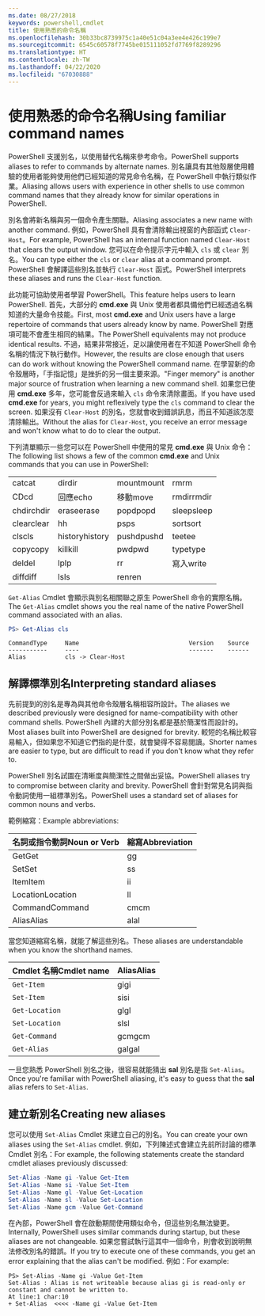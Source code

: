 ```yaml
---
ms.date: 08/27/2018
keywords: powershell,cmdlet
title: 使用熟悉的命令名稱
ms.openlocfilehash: 30b33bc8739975c1a40e51c04a3ee4e426c199e7
ms.sourcegitcommit: 6545c60578f7745be015111052fd7769f8289296
ms.translationtype: HT
ms.contentlocale: zh-TW
ms.lasthandoff: 04/22/2020
ms.locfileid: "67030888"
---
```

# <a name="using-familiar-command-names"></a><span data-ttu-id="e15e9-103">使用熟悉的命令名稱</span><span class="sxs-lookup"><span data-stu-id="e15e9-103">Using familiar command names</span></span>

<span data-ttu-id="e15e9-104">PowerShell 支援別名，以使用替代名稱來參考命令。</span><span class="sxs-lookup"><span data-stu-id="e15e9-104">PowerShell supports aliases to refer to commands by alternate names.</span></span> <span data-ttu-id="e15e9-105">別名讓具有其他殼層使用體驗的使用者能夠使用他們已經知道的常見命令名稱，在 PowerShell 中執行類似作業。</span><span class="sxs-lookup"><span data-stu-id="e15e9-105">Aliasing allows users with experience in other shells to use common command names that they already know for similar operations in PowerShell.</span></span>

<span data-ttu-id="e15e9-106">別名會將新名稱與另一個命令產生關聯。</span><span class="sxs-lookup"><span data-stu-id="e15e9-106">Aliasing associates a new name with another command.</span></span> <span data-ttu-id="e15e9-107">例如，PowerShell 具有會清除輸出視窗的內部函式 `Clear-Host`。</span><span class="sxs-lookup"><span data-stu-id="e15e9-107">For example, PowerShell has an internal function named `Clear-Host` that clears the output window.</span></span> <span data-ttu-id="e15e9-108">您可以在命令提示字元中輸入 `cls` 或 `clear` 別名。</span><span class="sxs-lookup"><span data-stu-id="e15e9-108">You can type either the `cls` or `clear` alias at a command prompt.</span></span> <span data-ttu-id="e15e9-109">PowerShell 會解譯這些別名並執行 `Clear-Host` 函式。</span><span class="sxs-lookup"><span data-stu-id="e15e9-109">PowerShell interprets these aliases and runs the `Clear-Host` function.</span></span>

<span data-ttu-id="e15e9-110">此功能可協助使用者學習 PowerShell。</span><span class="sxs-lookup"><span data-stu-id="e15e9-110">This feature helps users to learn PowerShell.</span></span> <span data-ttu-id="e15e9-111">首先，大部分的 **cmd.exe** 與 Unix 使用者都具備他們已經透過名稱知道的大量命令技能。</span><span class="sxs-lookup"><span data-stu-id="e15e9-111">First, most **cmd.exe** and Unix users have a large repertoire of commands that users already know by name.</span></span> <span data-ttu-id="e15e9-112">PowerShell 對應項可能不會產生相同的結果。</span><span class="sxs-lookup"><span data-stu-id="e15e9-112">The PowerShell equivalents may not produce identical results.</span></span> <span data-ttu-id="e15e9-113">不過，結果非常接近，足以讓使用者在不知道 PowerShell 命令名稱的情況下執行動作。</span><span class="sxs-lookup"><span data-stu-id="e15e9-113">However, the results are close enough that users can do work without knowing the PowerShell command name.</span></span> <span data-ttu-id="e15e9-114">在學習新的命令殼層時，「手指記憶」是挫折的另一個主要來源。</span><span class="sxs-lookup"><span data-stu-id="e15e9-114">"Finger memory" is another major source of frustration when learning a new command shell.</span></span> <span data-ttu-id="e15e9-115">如果您已使用 **cmd.exe** 多年，您可能會反過來輸入 `cls` 命令來清除畫面。</span><span class="sxs-lookup"><span data-stu-id="e15e9-115">If you have used **cmd.exe** for years, you might reflexively type the `cls` command to clear the screen.</span></span> <span data-ttu-id="e15e9-116">如果沒有 `Clear-Host` 的別名，您就會收到錯誤訊息，而且不知道該怎麼清除輸出。</span><span class="sxs-lookup"><span data-stu-id="e15e9-116">Without the alias for `Clear-Host`, you receive an error message and won't know what to do to clear the output.</span></span>

<span data-ttu-id="e15e9-117">下列清單顯示一些您可以在 PowerShell 中使用的常見 **cmd.exe** 與 Unix 命令：</span><span class="sxs-lookup"><span data-stu-id="e15e9-117">The following list shows a few of the common **cmd.exe** and Unix commands that you can use in PowerShell:</span></span>

|||||
|-|-|-|-|
|<span data-ttu-id="e15e9-118">cat</span><span class="sxs-lookup"><span data-stu-id="e15e9-118">cat</span></span>|<span data-ttu-id="e15e9-119">dir</span><span class="sxs-lookup"><span data-stu-id="e15e9-119">dir</span></span>|<span data-ttu-id="e15e9-120">mount</span><span class="sxs-lookup"><span data-stu-id="e15e9-120">mount</span></span>|<span data-ttu-id="e15e9-121">rm</span><span class="sxs-lookup"><span data-stu-id="e15e9-121">rm</span></span>|
|<span data-ttu-id="e15e9-122">CD</span><span class="sxs-lookup"><span data-stu-id="e15e9-122">cd</span></span>|<span data-ttu-id="e15e9-123">回應</span><span class="sxs-lookup"><span data-stu-id="e15e9-123">echo</span></span>|<span data-ttu-id="e15e9-124">移動</span><span class="sxs-lookup"><span data-stu-id="e15e9-124">move</span></span>|<span data-ttu-id="e15e9-125">rmdir</span><span class="sxs-lookup"><span data-stu-id="e15e9-125">rmdir</span></span>|
|<span data-ttu-id="e15e9-126">chdir</span><span class="sxs-lookup"><span data-stu-id="e15e9-126">chdir</span></span>|<span data-ttu-id="e15e9-127">erase</span><span class="sxs-lookup"><span data-stu-id="e15e9-127">erase</span></span>|<span data-ttu-id="e15e9-128">popd</span><span class="sxs-lookup"><span data-stu-id="e15e9-128">popd</span></span>|<span data-ttu-id="e15e9-129">sleep</span><span class="sxs-lookup"><span data-stu-id="e15e9-129">sleep</span></span>|
|<span data-ttu-id="e15e9-130">clear</span><span class="sxs-lookup"><span data-stu-id="e15e9-130">clear</span></span>|<span data-ttu-id="e15e9-131">h</span><span class="sxs-lookup"><span data-stu-id="e15e9-131">h</span></span>|<span data-ttu-id="e15e9-132">ps</span><span class="sxs-lookup"><span data-stu-id="e15e9-132">ps</span></span>|<span data-ttu-id="e15e9-133">sort</span><span class="sxs-lookup"><span data-stu-id="e15e9-133">sort</span></span>|
|<span data-ttu-id="e15e9-134">cls</span><span class="sxs-lookup"><span data-stu-id="e15e9-134">cls</span></span>|<span data-ttu-id="e15e9-135">history</span><span class="sxs-lookup"><span data-stu-id="e15e9-135">history</span></span>|<span data-ttu-id="e15e9-136">pushd</span><span class="sxs-lookup"><span data-stu-id="e15e9-136">pushd</span></span>|<span data-ttu-id="e15e9-137">tee</span><span class="sxs-lookup"><span data-stu-id="e15e9-137">tee</span></span>|
|<span data-ttu-id="e15e9-138">copy</span><span class="sxs-lookup"><span data-stu-id="e15e9-138">copy</span></span>|<span data-ttu-id="e15e9-139">kill</span><span class="sxs-lookup"><span data-stu-id="e15e9-139">kill</span></span>|<span data-ttu-id="e15e9-140">pwd</span><span class="sxs-lookup"><span data-stu-id="e15e9-140">pwd</span></span>|<span data-ttu-id="e15e9-141">type</span><span class="sxs-lookup"><span data-stu-id="e15e9-141">type</span></span>|
|<span data-ttu-id="e15e9-142">del</span><span class="sxs-lookup"><span data-stu-id="e15e9-142">del</span></span>|<span data-ttu-id="e15e9-143">lp</span><span class="sxs-lookup"><span data-stu-id="e15e9-143">lp</span></span>|<span data-ttu-id="e15e9-144">r</span><span class="sxs-lookup"><span data-stu-id="e15e9-144">r</span></span>|<span data-ttu-id="e15e9-145">寫入</span><span class="sxs-lookup"><span data-stu-id="e15e9-145">write</span></span>|
|<span data-ttu-id="e15e9-146">diff</span><span class="sxs-lookup"><span data-stu-id="e15e9-146">diff</span></span>|<span data-ttu-id="e15e9-147">ls</span><span class="sxs-lookup"><span data-stu-id="e15e9-147">ls</span></span>|<span data-ttu-id="e15e9-148">ren</span><span class="sxs-lookup"><span data-stu-id="e15e9-148">ren</span></span>||

<span data-ttu-id="e15e9-149">`Get-Alias` Cmdlet 會顯示與別名相關聯之原生 PowerShell 命令的實際名稱。</span><span class="sxs-lookup"><span data-stu-id="e15e9-149">The `Get-Alias` cmdlet shows you the real name of the native PowerShell command associated with an alias.</span></span>

```powershell
PS> Get-Alias cls
```

```Output
CommandType     Name                               Version    Source
-----------     ----                               -------    ------
Alias           cls -> Clear-Host
```

## <a name="interpreting-standard-aliases"></a><span data-ttu-id="e15e9-150">解譯標準別名</span><span class="sxs-lookup"><span data-stu-id="e15e9-150">Interpreting standard aliases</span></span>

<span data-ttu-id="e15e9-151">先前提到的別名是專為與其他命令殼層名稱相容所設計。</span><span class="sxs-lookup"><span data-stu-id="e15e9-151">The aliases we described previously were designed for name-compatibility with other command shells.</span></span>
<span data-ttu-id="e15e9-152">PowerShell 內建的大部分別名都是基於簡潔性而設計的。</span><span class="sxs-lookup"><span data-stu-id="e15e9-152">Most aliases built into PowerShell are designed for brevity.</span></span> <span data-ttu-id="e15e9-153">較短的名稱比較容易輸入，但如果您不知道它們指的是什麼，就會變得不容易閱讀。</span><span class="sxs-lookup"><span data-stu-id="e15e9-153">Shorter names are easier to type, but are difficult to read if you don't know what they refer to.</span></span>

<span data-ttu-id="e15e9-154">PowerShell 別名試圖在清晰度與簡潔性之間做出妥協。</span><span class="sxs-lookup"><span data-stu-id="e15e9-154">PowerShell aliases try to compromise between clarity and brevity.</span></span> <span data-ttu-id="e15e9-155">PowerShell 會針對常見名詞與指令動詞使用一組標準別名。</span><span class="sxs-lookup"><span data-stu-id="e15e9-155">PowerShell uses a standard set of aliases for common nouns and verbs.</span></span>

<span data-ttu-id="e15e9-156">範例縮寫：</span><span class="sxs-lookup"><span data-stu-id="e15e9-156">Example abbreviations:</span></span>

| <span data-ttu-id="e15e9-157">名詞或指令動詞</span><span class="sxs-lookup"><span data-stu-id="e15e9-157">Noun or Verb</span></span> | <span data-ttu-id="e15e9-158">縮寫</span><span class="sxs-lookup"><span data-stu-id="e15e9-158">Abbreviation</span></span> |
|--------------|--------------|
| <span data-ttu-id="e15e9-159">Get</span><span class="sxs-lookup"><span data-stu-id="e15e9-159">Get</span></span>          | <span data-ttu-id="e15e9-160">g</span><span class="sxs-lookup"><span data-stu-id="e15e9-160">g</span></span>            |
| <span data-ttu-id="e15e9-161">Set</span><span class="sxs-lookup"><span data-stu-id="e15e9-161">Set</span></span>          | <span data-ttu-id="e15e9-162">s</span><span class="sxs-lookup"><span data-stu-id="e15e9-162">s</span></span>            |
| <span data-ttu-id="e15e9-163">Item</span><span class="sxs-lookup"><span data-stu-id="e15e9-163">Item</span></span>         | <span data-ttu-id="e15e9-164">i</span><span class="sxs-lookup"><span data-stu-id="e15e9-164">i</span></span>            |
| <span data-ttu-id="e15e9-165">Location</span><span class="sxs-lookup"><span data-stu-id="e15e9-165">Location</span></span>     | <span data-ttu-id="e15e9-166">l</span><span class="sxs-lookup"><span data-stu-id="e15e9-166">l</span></span>            |
| <span data-ttu-id="e15e9-167">Command</span><span class="sxs-lookup"><span data-stu-id="e15e9-167">Command</span></span>      | <span data-ttu-id="e15e9-168">cm</span><span class="sxs-lookup"><span data-stu-id="e15e9-168">cm</span></span>           |
| <span data-ttu-id="e15e9-169">Alias</span><span class="sxs-lookup"><span data-stu-id="e15e9-169">Alias</span></span>        | <span data-ttu-id="e15e9-170">al</span><span class="sxs-lookup"><span data-stu-id="e15e9-170">al</span></span>           |

<span data-ttu-id="e15e9-171">當您知道縮寫名稱，就能了解這些別名。</span><span class="sxs-lookup"><span data-stu-id="e15e9-171">These aliases are understandable when you know the shorthand names.</span></span>

| <span data-ttu-id="e15e9-172">Cmdlet 名稱</span><span class="sxs-lookup"><span data-stu-id="e15e9-172">Cmdlet name</span></span>    | <span data-ttu-id="e15e9-173">Alias</span><span class="sxs-lookup"><span data-stu-id="e15e9-173">Alias</span></span> |
|----------------|-------|
| `Get-Item`     | <span data-ttu-id="e15e9-174">gi</span><span class="sxs-lookup"><span data-stu-id="e15e9-174">gi</span></span>    |
| `Set-Item`     | <span data-ttu-id="e15e9-175">si</span><span class="sxs-lookup"><span data-stu-id="e15e9-175">si</span></span>    |
| `Get-Location` | <span data-ttu-id="e15e9-176">gl</span><span class="sxs-lookup"><span data-stu-id="e15e9-176">gl</span></span>    |
| `Set-Location` | <span data-ttu-id="e15e9-177">sl</span><span class="sxs-lookup"><span data-stu-id="e15e9-177">sl</span></span>    |
| `Get-Command`  | <span data-ttu-id="e15e9-178">gcm</span><span class="sxs-lookup"><span data-stu-id="e15e9-178">gcm</span></span>   |
| `Get-Alias`    | <span data-ttu-id="e15e9-179">gal</span><span class="sxs-lookup"><span data-stu-id="e15e9-179">gal</span></span>   |

<span data-ttu-id="e15e9-180">一旦您熟悉 PowerShell 別名之後，很容易就能猜出 **sal** 別名是指 `Set-Alias`。</span><span class="sxs-lookup"><span data-stu-id="e15e9-180">Once you're familiar with PowerShell aliasing, it's easy to guess that the **sal** alias refers to `Set-Alias`.</span></span>

## <a name="creating-new-aliases"></a><span data-ttu-id="e15e9-181">建立新別名</span><span class="sxs-lookup"><span data-stu-id="e15e9-181">Creating new aliases</span></span>

<span data-ttu-id="e15e9-182">您可以使用 `Set-Alias` Cmdlet 來建立自己的別名。</span><span class="sxs-lookup"><span data-stu-id="e15e9-182">You can create your own aliases using the `Set-Alias` cmdlet.</span></span> <span data-ttu-id="e15e9-183">例如，下列陳述式會建立先前所討論的標準 Cmdlet 別名：</span><span class="sxs-lookup"><span data-stu-id="e15e9-183">For example, the following statements create the standard cmdlet aliases previously discussed:</span></span>

```powershell
Set-Alias -Name gi -Value Get-Item
Set-Alias -Name si -Value Set-Item
Set-Alias -Name gl -Value Get-Location
Set-Alias -Name sl -Value Set-Location
Set-Alias -Name gcm -Value Get-Command
```

<span data-ttu-id="e15e9-184">在內部，PowerShell 會在啟動期間使用類似命令，但這些別名無法變更。</span><span class="sxs-lookup"><span data-stu-id="e15e9-184">Internally, PowerShell uses similar commands during startup, but these aliases are not changeable.</span></span>
<span data-ttu-id="e15e9-185">如果您嘗試執行這其中一個命令，則會收到說明無法修改別名的錯誤。</span><span class="sxs-lookup"><span data-stu-id="e15e9-185">If you try to execute one of these commands, you get an error explaining that the alias can't be modified.</span></span> <span data-ttu-id="e15e9-186">例如：</span><span class="sxs-lookup"><span data-stu-id="e15e9-186">For example:</span></span>

```
PS> Set-Alias -Name gi -Value Get-Item
Set-Alias : Alias is not writeable because alias gi is read-only or constant and cannot be written to.
At line:1 char:10
+ Set-Alias  <<<< -Name gi -Value Get-Item
```

